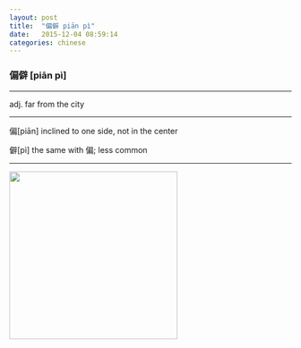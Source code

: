 ```yaml
---
layout: post
title:  "偏僻 piān pì"
date:   2015-12-04 08:59:14
categories: chinese
---
```

### 偏僻 [piān pì]
-----------
adj. far from the city    

-----------

  偏[piān] inclined to one side, not in the center

  僻[pì] the same with 偏; less common  

-----------

<img width='300' src="/wombats-learning/images/pianpi.jpg"/>
